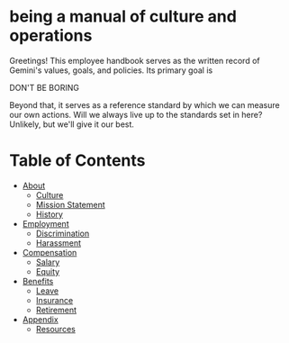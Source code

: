 # being a manual of culture and operations

Greetings! This employee handbook serves as the written record of
Gemini's values, goals, and policies. Its primary goal is

DON'T BE BORING

Beyond that, it serves as a reference standard by which we can measure
our own actions. Will we always live up to the standards set in here?
Unlikely, but we'll give it our best.

# Table of Contents

- [About](https://github.com/geminimvp/employee_handbook/tree/master/about/)
  + [Culture](https://github.com/geminimvp/employee_handbook/blob/master/about/culture.markdown)
  + [Mission Statement](https://github.com/geminimvp/employee_handbook/blob/master/about/mission-statement.markdown)
  + [History](https://github.com/geminimvp/employee_handbook/blob/master/about/history.markdown)
- [Employment](https://github.com/geminimvp/employee_handbook/tree/master/employment/)
  + [Discrimination](https://github.com/geminimvp/employee_handbook/blob/master/employment/discrimination.markdown)
  + [Harassment](https://github.com/geminimvp/employee_handbook/blob/master/employment/harassment.markdown)
- [Compensation](https://github.com/geminimvp/employee_handbook/tree/master/compensation/)
  + [Salary](https://github.com/geminimvp/employee_handbook/blob/master/compensation/salary.markdown)
  + [Equity](https://github.com/geminimvp/employee_handbook/blob/master/compensation/equity.markdown)
- [Benefits](https://github.com/geminimvp/employee_handbook/tree/master/benefits/)
  + [Leave](https://github.com/geminimvp/employee_handbook/blob/master/benefits/leave.markdown)
  + [Insurance](https://github.com/geminimvp/employee_handbook/blob/master/benefits/insurance.markdown)
  + [Retirement](https://github.com/geminimvp/employee_handbook/blob/master/benefits/retirement.markdown)
- [Appendix](https://github.com/geminimvp/employee_handbook/tree/master/appendix/)
  + [Resources](https://github.com/geminimvp/employee_handbook/blob/master/appendix/resources.markdown)
